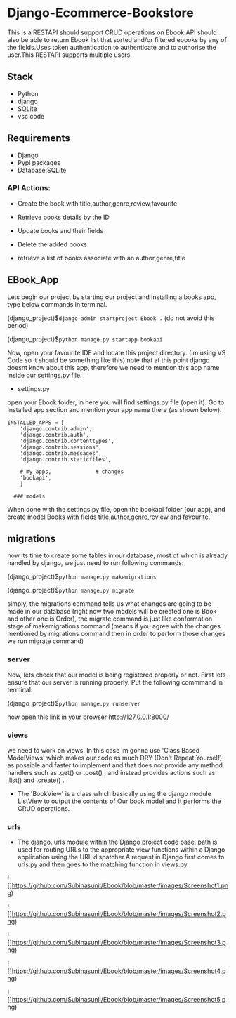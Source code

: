 # Django-Ecommerce-Bookstore
<p>This is a RESTAPI should support CRUD operations on Ebook.API should also be able to return Ebook list that sorted and/or filtered ebooks by any of the fields.Uses token authentication to authenticate and to authorise the user.This RESTAPI supports multiple users.</p>

## Stack
- Python
- django
- SQLite
- vsc code


## Requirements
- Django 
- Pypi packages
- Database:SQLite
 

### API Actions:

* Create the book with title,author,genre,review,favourite

* Retrieve books details by the ID

* Update books and their fields

* Delete the added books

* retrieve a list of books associate with an author,genre,title


## EBook_App

Lets begin our project by starting our project and installing a books app, type below commands in terminal.

(django_project)$`django-admin startproject Ebook .` (do not avoid this period)

(django_project)$`python manage.py startapp bookapi`

Now, open your favourite IDE and locate this project directory. (Im using VS Code so it should be something like this) note that at this point django doesnt know about this app, therefore we need to mention this app name inside our settings.py file.

* settings.py 

open your Ebook folder, in here you will find settings.py file (open it). Go to Installed app section and mention your app name there (as shown below).


	INSTALLED_APPS = [
	    'django.contrib.admin',
	    'django.contrib.auth',
	    'django.contrib.contenttypes',
	    'django.contrib.sessions',
	    'django.contrib.messages',
	    'django.contrib.staticfiles',

	    # my apps,				# changes
	    'bookapi',
	    ]
      
      ### models

When done with the settings.py file, open the bookapi folder (our app), and create model Books with fields title,author,genre,review and favourite.

## migrations 

now its time to create some tables in our database, most of which is already handled by django, we just need to run following commands:

(django_project)$`python manage.py makemigrations`

(django_project)$`python manage.py migrate`

simply, the migrations command tells us what changes are going to be made in our database (right now two models will be created one is Book and other one is Order), the migrate command is just like conformation stage of makemigrations command (means if you agree with the changes mentioned by migrations command then in order to perform those changes we run migrate command) 

### server

Now, lets check that our model is being registered properly or not. First lets ensure that our server is running properly. Put the following commmand in terminal:

(django_project)$`python manage.py runserver`
 
 now open this link in your browser http://127.0.0.1:8000/
 
 ### views

 we need to work on views. In this case im gonna use 'Class Based ModelViews' which makes our code as much DRY (Don't Repeat Yourself) as possible and faster to implement and that does not provide any method handlers such as .get() or .post() , and instead provides actions such as .list() and .create() .

* The 'BookView' is a class which basically using the django module ListView to output the contents of Our book model and it performs the CRUD operations.

### urls

* The django. urls module within the Django project code base. path is used for routing URLs to the appropriate view functions within a Django application using the URL dispatcher.A request in Django first comes to urls.py and then goes to the matching function in views.py.

![]https://github.com/Subinasunil/Ebook/blob/master/images/Screenshot1.png)

![]https://github.com/Subinasunil/Ebook/blob/master/images/Screenshot2.png)

![]https://github.com/Subinasunil/Ebook/blob/master/images/Screenshot3.png)

![]https://github.com/Subinasunil/Ebook/blob/master/images/Screenshot4.png)

![]https://github.com/Subinasunil/Ebook/blob/master/images/Screenshot5.png)



